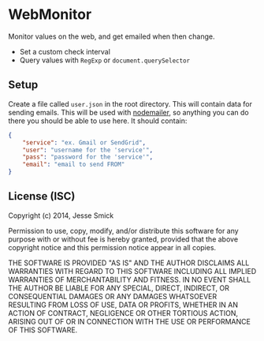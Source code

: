 # WebMonitor
Monitor values on the web, and get emailed when then change.

- Set a custom check interval
- Query values with `RegExp` or `document.querySelector`

## Setup
Create a file called `user.json` in the root directory. This will contain data for sending emails. This will be used with [nodemailer](https://github.com/andris9/Nodemailer), so anything you can do there you should be able to use here. It should contain:

```json
{
    "service": "ex. Gmail or SendGrid",
    "user": "username for the 'service'",
    "pass": "password for the 'service'",
    "email": "email to send FROM"
}
```

## License (ISC)
Copyright (c) 2014, Jesse Smick

Permission to use, copy, modify, and/or distribute this software for any purpose with or without fee is hereby granted, provided that the above copyright notice and this permission notice appear in all copies.

THE SOFTWARE IS PROVIDED "AS IS" AND THE AUTHOR DISCLAIMS ALL WARRANTIES WITH REGARD TO THIS SOFTWARE INCLUDING ALL IMPLIED WARRANTIES OF MERCHANTABILITY AND FITNESS. IN NO EVENT SHALL THE AUTHOR BE LIABLE FOR ANY SPECIAL, DIRECT, INDIRECT, OR CONSEQUENTIAL DAMAGES OR ANY DAMAGES WHATSOEVER RESULTING FROM LOSS OF USE, DATA OR PROFITS, WHETHER IN AN ACTION OF CONTRACT, NEGLIGENCE OR OTHER TORTIOUS ACTION, ARISING OUT OF OR IN CONNECTION WITH THE USE OR PERFORMANCE OF THIS SOFTWARE.